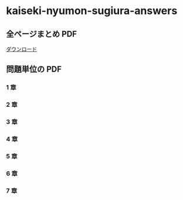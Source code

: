 # kaiseki-nyumon-sugiura-answers

## 全ページまとめ PDF

[ダウンロード](https://s3-ap-northeast-1.amazonaws.com/math-texts/saitou-senkei/kaitou.pdf)

## 問題単位の PDF

### 1 章

### 2 章

### 3 章

### 4 章

### 5 章

### 6 章

### 7 章
